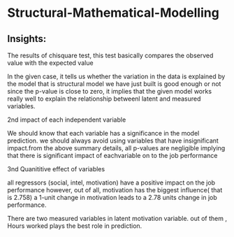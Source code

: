 # Structural-Mathematical-Modelling

##



## Insights:


The results of chisquare test, this test basically compares the observed value with the expected value

In the given case, it tells us whether the variation in the data is explained by the model
 that is structural model we have just built is good enough or not
 since the p-value is close to zero, it implies that the given model works really well to explain the relationship betweenl latent and measured variables.
 
 

2nd impact of each independent variable

We should know that each variable has a significance in the model prediction. we should always avoid using variables that have insignificant impact.from the above summary details, all p-values are negligible implying that there is significant impact of eachvariable on to the job performance


 3nd Quanititive effect of variables


all regressors (social, intel, motivation) have a positive impact on the job performance
however, out of all, motivation has the biggest influence( that is 2.758) a 1-unit change in motivation leads to a 2.78 units change in job performance.

There are two measured variables in latent motivation variable. out of them , Hours worked plays the best role in prediction.


  
